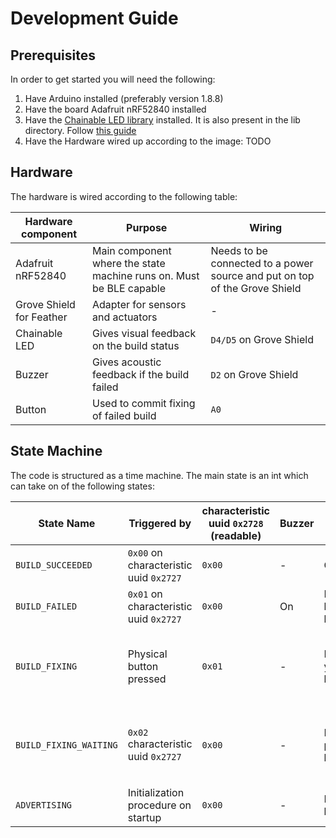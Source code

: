 # Development Guide
## Prerequisites
In order to get started you will need the following:
1) Have Arduino installed (preferably version 1.8.8)
2) Have the board Adafruit nRF52840 installed
3) Have the [Chainable LED library](https://github.com/pjpmarques/ChainableLED) installed. It is also present in the lib directory. Follow [this guide](http://wiki.seeedstudio.com/How_to_install_Arduino_Library/)
4) Have the Hardware wired up according to the image: TODO

## Hardware
The hardware is wired according to the following table:

Hardware component | Purpose | Wiring
------------------ | ------- | ------
Adafruit nRF52840  | Main component where the state machine runs on. Must be BLE capable | Needs to be connected to a power source and put on top of the Grove Shield
Grove Shield for Feather | Adapter for sensors and actuators | -
Chainable LED | Gives visual feedback on the build status | `D4/D5` on Grove Shield
Buzzer | Gives acoustic feedback if the build failed | `D2` on Grove Shield
Button | Used to commit fixing of failed build | `A0`

## State Machine
The code is structured as a time machine. The main state is an int which can take on of the following states:

State Name | Triggered by | characteristic uuid `0x2728` (readable) | Buzzer | Light Bulb | Description 
---------- | ------------ | ------------------------------------------- | ------ | ---------- | -----------
`BUILD_SUCCEEDED`  | `0x00` on characteristic uuid `0x2727` | `0x00` | - | Green | Indicates that the las build was successful
`BUILD_FAILED` | `0x01` on characteristic uuid `0x2727` | `0x00` | On | Red blue blinking | Indicates that the last build failed
`BUILD_FIXING` | Physical button pressed | `0x01` | - | Different yellow blinking | Indicates that the user is working on the build (all other build monitors are in the state `BUILD_FIXING_WAITING`)
`BUILD_FIXING_WAITING` | `0x02` characteristic uuid `0x2727` | `0x00` | - | Different purple blinking | Indicates that someone else is working on the build (one other build monitor is in the state `BUILD_FIXING`)
`ADVERTISING`  | Initialization procedure on startup | `0x00` | - | Blue blinking | Indicates that build monitor waits for a central to connect

